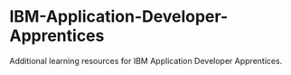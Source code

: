 # IBM-Application-Developer-Apprentices
Additional learning resources for IBM Application Developer Apprentices.

